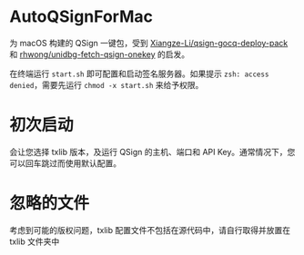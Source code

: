 # AutoQSignForMac

为 macOS 构建的 QSign 一键包，受到 [Xiangze-Li/qsign-gocq-deploy-pack](https://github.com/Xiangze-Li/qsign-gocq-deploy-pack) 和 [rhwong/unidbg-fetch-qsign-onekey](https://github.com/rhwong/unidbg-fetch-qsign-onekey/) 的启发。

在终端运行 `start.sh` 即可配置和启动签名服务器。如果提示 `zsh: access denied`，需要先运行 `chmod -x start.sh` 来给予权限。

# 初次启动
会让您选择 txlib 版本，及运行 QSign 的主机、端口和 API Key。通常情况下，您可以回车跳过而使用默认配置。

# 忽略的文件
考虑到可能的版权问题，txlib 配置文件不包括在源代码中，请自行取得并放置在 txlib 文件夹中